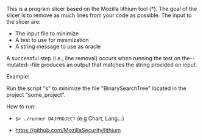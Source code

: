 This is a program slicer based on the Mozilla lithium tool (*). The
goal of the slicer is to remove as much lines from your code as
possible. The input to the slicer are:

 - The input file to minimize
 - A test to use for minimization
 - A string message to use as oracle

A successful step (i.e., line removal) occurs when running the test on
the--mutated--file produces an output that matches the string provided
on input.

Example:

Run the script "s" to minimize the file "BinarySearchTree" located in
the project "some_project".

How to run:

- `$> ./runner D4JPROJECT` (e.g Chart, Lang...)



* https://github.com/MozillaSecurity/lithium